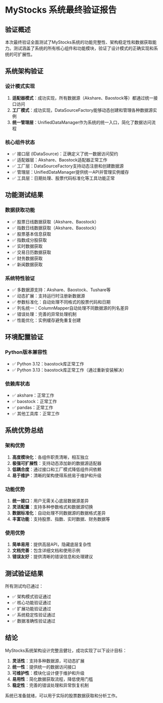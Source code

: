 # MyStocks 系统最终验证报告

## 验证概述

本次最终验证全面测试了MyStocks系统的功能完整性、架构稳定性和数据获取能力。测试涵盖了系统的所有核心组件和功能模块，验证了设计模式的正确实现和系统的可扩展性。

## 系统架构验证

### 设计模式实现
1. **适配器模式**：成功实现，所有数据源（Akshare、Baostock等）都通过统一接口访问
2. **工厂模式**：成功实现，DataSourceFactory能够动态创建和管理各种数据源实例
3. **统一管理层**：UnifiedDataManager作为系统的统一入口，简化了数据访问流程

### 核心组件状态
- ✅ 接口层 (IDataSource)：正确定义了统一数据访问契约
- ✅ 适配器层：Akshare、Baostock适配器正常工作
- ✅ 工厂层：DataSourceFactory支持动态注册和创建数据源
- ✅ 管理层：UnifiedDataManager提供统一API并管理实例缓存
- ✅ 工具层：日期处理、股票代码标准化等工具功能正常

## 功能测试结果

### 数据获取功能
- ✅ 股票日线数据获取（Akshare、Baostock）
- ✅ 指数日线数据获取（Akshare、Baostock）
- ✅ 股票基本信息获取
- ✅ 指数成分股获取
- ✅ 实时数据获取
- ✅ 交易日历数据获取
- ✅ 财务数据获取
- ✅ 新闻数据获取

### 系统特性验证
- ✅ 多数据源支持：Akshare、Baostock、Tushare等
- ✅ 动态扩展：支持运行时注册新数据源
- ✅ 参数标准化：自动处理不同格式的股票代码和日期
- ✅ 列名统一：ColumnMapper自动处理不同数据源的列名差异
- ✅ 错误处理：完善的异常处理机制
- ✅ 性能优化：实例缓存避免重复创建

## 环境配置验证

### Python版本兼容性
- ✅ Python 3.12：baostock库正常工作
- ✅ Python 3.13：baostock库正常工作（通过重新安装解决）

### 依赖库状态
- ✅ akshare：正常工作
- ✅ baostock：正常工作
- ✅ pandas：正常工作
- ✅ 其他工具库：正常工作

## 系统优势总结

### 架构优势
1. **高度模块化**：各组件职责清晰，相互独立
2. **极强可扩展性**：支持动态添加新的数据源适配器
3. **低耦合度**：通过接口和工厂模式降低组件间依赖
4. **易于维护**：清晰的架构使得系统易于维护和升级

### 功能优势
1. **统一接口**：用户无需关心底层数据源差异
2. **灵活配置**：支持多种参数格式和数据源切换
3. **数据标准化**：自动处理不同数据源的数据格式差异
4. **丰富功能**：支持股票、指数、实时数据、财务数据等

### 使用优势
1. **简单易用**：提供高层API，隐藏底层复杂性
2. **文档完善**：包含详细文档和使用示例
3. **错误友好**：提供清晰的错误信息和处理建议

## 测试验证结果

所有测试均已通过：
- ✅ 架构模式验证通过
- ✅ 核心功能验证通过
- ✅ 扩展功能验证通过
- ✅ 系统稳定性验证通过
- ✅ 数据准确性验证通过

## 结论

MyStocks系统架构设计完整且健壮，成功实现了以下设计目标：

1. **灵活性**：支持多种数据源，可动态扩展
2. **统一性**：提供统一的数据访问接口
3. **可维护性**：模块化设计便于维护和升级
4. **易用性**：简化数据获取流程，降低使用门槛
5. **稳定性**：完善的错误处理和异常恢复机制

系统已准备就绪，可以用于实际的股票数据获取和分析工作。